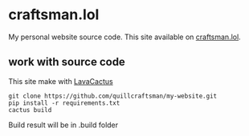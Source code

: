 # craftsman.lol

My personal website source code.
This site available on [craftsman.lol](http://craftsman.lol).

## work with source code

This site make with [LavaCactus](https://github.com/quillcraftsman/lavacactus)

    git clone https://github.com/quillcraftsman/my-website.git
    pip install -r requirements.txt
    cactus build 

Build result will be in .build folder